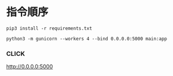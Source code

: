 # 指令順序

```
pip3 install -r requirements.txt
```

```
python3 -m gunicorn --workers 4 --bind 0.0.0.0:5000 main:app
```

### CLICK

http://0.0.0.0:5000